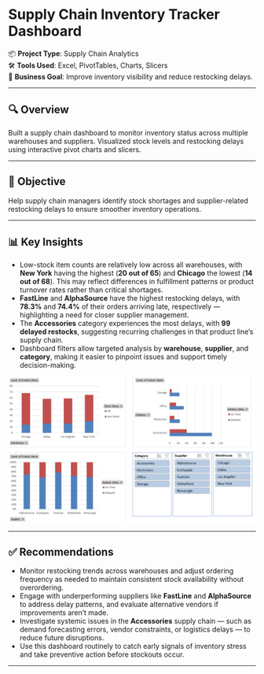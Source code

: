 # Supply Chain Inventory Tracker Dashboard

📦 **Project Type**: Supply Chain Analytics  
🛠 **Tools Used**: Excel, PivotTables, Charts, Slicers  
🎯 **Business Goal**: Improve inventory visibility and reduce restocking delays.

---

## 🔍 Overview  
Built a supply chain dashboard to monitor inventory status across multiple warehouses and suppliers. Visualized stock levels and restocking delays using interactive pivot charts and slicers.

---

## 🎯 Objective  
Help supply chain managers identify stock shortages and supplier-related restocking delays to ensure smoother inventory operations.

---

## 📊 Key Insights
- Low-stock item counts are relatively low across all warehouses, with **New York** having the highest (**20 out of 65**) and **Chicago** the lowest (**14 out of 68**). This may reflect differences in fulfillment patterns or product turnover rates rather than critical shortages.
- **FastLine** and **AlphaSource** have the highest restocking delays, with **78.3%** and **74.4%** of their orders arriving late, respectively — highlighting a need for closer supplier management.
- The **Accessories** category experiences the most delays, with **99 delayed restocks**, suggesting recurring challenges in that product line’s supply chain.
- Dashboard filters allow targeted analysis by **warehouse**, **supplier**, and **category**, making it easier to pinpoint issues and support timely decision-making.


  
![Dashboard Preview](dashboard.png)

---

## ✅ Recommendations

- Monitor restocking trends across warehouses and adjust ordering frequency as needed to maintain consistent stock availability without overordering.
- Engage with underperforming suppliers like **FastLine** and **AlphaSource** to address delay patterns, and evaluate alternative vendors if improvements aren’t made.
- Investigate systemic issues in the **Accessories** supply chain — such as demand forecasting errors, vendor constraints, or logistics delays — to reduce future disruptions.
- Use this dashboard routinely to catch early signals of inventory stress and take preventive action before stockouts occur.

---

